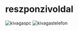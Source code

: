 # reszponzivoldal
![kivagaspc](https://github.com/foldicintia/reszponzivoldal/assets/147142607/b2adba57-d40d-4a3e-8482-543a69bdefc4)
![kivagastelefon](https://github.com/foldicintia/reszponzivoldal/assets/147142607/a05bd002-2208-4d33-adbc-ea333fa30201)
